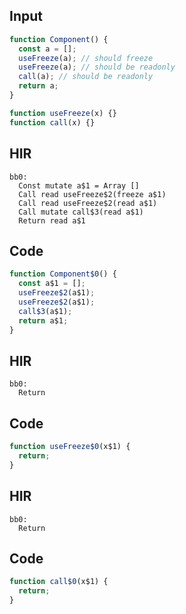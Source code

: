 
## Input

```javascript
function Component() {
  const a = [];
  useFreeze(a); // should freeze
  useFreeze(a); // should be readonly
  call(a); // should be readonly
  return a;
}

function useFreeze(x) {}
function call(x) {}

```

## HIR

```
bb0:
  Const mutate a$1 = Array []
  Call read useFreeze$2(freeze a$1)
  Call read useFreeze$2(read a$1)
  Call mutate call$3(read a$1)
  Return read a$1
```

## Code

```javascript
function Component$0() {
  const a$1 = [];
  useFreeze$2(a$1);
  useFreeze$2(a$1);
  call$3(a$1);
  return a$1;
}

```
## HIR

```
bb0:
  Return
```

## Code

```javascript
function useFreeze$0(x$1) {
  return;
}

```
## HIR

```
bb0:
  Return
```

## Code

```javascript
function call$0(x$1) {
  return;
}

```
      
